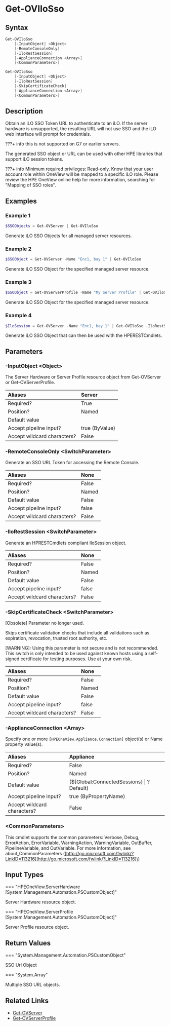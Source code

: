 ﻿---
description: Generate iLO SSO Token.
---

# Get-OVIloSso

## Syntax

```powershell
Get-OVIloSso
    [-InputObject] <Object>
    [-RemoteConsoleOnly]
    [-IloRestSession]
    [-ApplianceConnection <Array>]
    [<CommonParameters>]
```

```powershell
Get-OVIloSso
    [-InputObject] <Object>
    [-IloRestSession]
    [-SkipCertificateCheck]
    [-ApplianceConnection <Array>]
    [<CommonParameters>]
```

## Description

Obtain an iLO SSO Token URL to authenticate to an iLO.  If the server hardware is unsupported, the resulting URL will not use SSO and the iLO web interface will prompt for credentials.

???+ info
    this is not supported on G7 or earlier servers.


The generated SSO object or URL can be used with other HPE libraries that support iLO session tokens.

???+ info
    Minimum required privileges: Read-only. Know that your user account role within OneView will be mapped to a specific iLO role.  Please review the HPE OneView online help for more information, searching for 
"Mapping of SSO roles".

## Examples

###  Example 1 

```powershell
$SSOObjects = Get-OVServer | Get-OVIloSso
```

Generate iLO SSO Objects for all managed server resources.

###  Example 2 

```powershell
$SSOObject = Get-OVServer -Name "Enc1, bay 1" | Get-OVIloSso
```

Generate iLO SSO Object for the specified managed server resource.

###  Example 3 

```powershell
$SSOObject = Get-OVServerProfile -Name "My Server Profile" | Get-OVIloSso
```

Generate iLO SSO Object for the specified managed server resource.

###  Example 4 

```powershell
$IloSession = Get-OVServer -Name "Enc1, bay 1" | Get-OVIloSso -IloRestSession
```

Generate iLO SSO Object that can then be used with the HPERESTCmdlets.

## Parameters

### -InputObject &lt;Object&gt;

The Server Hardware or Server Profile resource object from Get-OVServer or Get-OVServerProfile.

| Aliases | Server |
| :--- | :--- |
| Required? | True |
| Position? | Named |
| Default value |  |
| Accept pipeline input? | true (ByValue) |
| Accept wildcard characters? | False |

### -RemoteConsoleOnly &lt;SwitchParameter&gt;

Generate an SSO URL Token for accessing the Remote Console.

| Aliases | None |
| :--- | :--- |
| Required? | False |
| Position? | Named |
| Default value | False |
| Accept pipeline input? | false |
| Accept wildcard characters? | False |

### -IloRestSession &lt;SwitchParameter&gt;

Generate an HPRESTCmdlets compliant IloSession object.

| Aliases | None |
| :--- | :--- |
| Required? | False |
| Position? | Named |
| Default value | False |
| Accept pipeline input? | false |
| Accept wildcard characters? | False |

### -SkipCertificateCheck &lt;SwitchParameter&gt;

[Obsolete]  Parameter no longer used.

Skips certificate validation checks that include all validations such as expiration, revocation, trusted root authority, etc.

[WARNING]:  Using this parameter is not secure and is not recommended. This switch is only intended to be used against known hosts using a self-signed certificate for testing purposes. Use at your own risk.

| Aliases | None |
| :--- | :--- |
| Required? | False |
| Position? | Named |
| Default value | False |
| Accept pipeline input? | false |
| Accept wildcard characters? | False |

### -ApplianceConnection &lt;Array&gt;

Specify one or more `[HPEOneView.Appliance.Connection]` object(s) or Name property value(s).

| Aliases | Appliance |
| :--- | :--- |
| Required? | False |
| Position? | Named |
| Default value | (${Global:ConnectedSessions} &vert; ? Default) |
| Accept pipeline input? | true (ByPropertyName) |
| Accept wildcard characters? | False |

### &lt;CommonParameters&gt;

This cmdlet supports the common parameters: Verbose, Debug, ErrorAction, ErrorVariable, WarningAction, WarningVariable, OutBuffer, PipelineVariable, and OutVariable. For more information, see about\_CommonParameters \([http://go.microsoft.com/fwlink/?LinkID=113216](http://go.microsoft.com/fwlink/?LinkID=113216)\)

## Input Types

=== "HPEOneView.ServerHardware [System.Management.Automation.PSCustomObject]"
 
Server Hardware resource object.
 

=== "HPEOneView.ServerProfile [System.Management.Automation.PSCustomObject]"
 
Server Profile resource object.
 

## Return Values

=== "System.Management.Automation.PSCustomObject"
 
SSO Url Object
 

=== "System.Array"
 
Multiple SSO URL objects.
 

## Related Links

* [Get-OVServer](get-ovserver.md)
* [Get-OVServerProfile](get-ovserverprofile.md)
